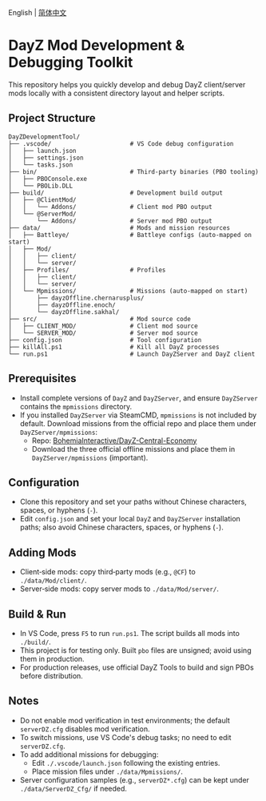 English | [简体中文](./README.md)

# DayZ Mod Development & Debugging Toolkit

This repository helps you quickly develop and debug DayZ client/server mods locally with a consistent directory layout and helper scripts.

## Project Structure
```text
DayZDevelopmentTool/
├── .vscode/                      # VS Code debug configuration
│   ├── launch.json
│   ├── settings.json
│   └── tasks.json
├── bin/                          # Third‑party binaries (PBO tooling)
│   ├── PBOConsole.exe
│   └── PBOLib.DLL
├── build/                        # Development build output
│   ├── @ClientMod/
│   │   └── Addons/               # Client mod PBO output
│   └── @ServerMod/
│       └── Addons/               # Server mod PBO output
├── data/                         # Mods and mission resources
│   ├── Battleye/                 # Battleye configs (auto‑mapped on start)
│   ├── Mod/
│   │   ├── client/
│   │   └── server/
│   ├── Profiles/                 # Profiles
│   │   ├── client/
│   │   └── server/
│   └── Mpmissions/               # Missions (auto‑mapped on start)
│       ├── dayzOffline.chernarusplus/
│       ├── dayzOffline.enoch/
│       └── dayzOffline.sakhal/
├── src/                          # Mod source code
│   ├── CLIENT_MOD/               # Client mod source
│   └── SERVER_MOD/               # Server mod source
├── config.json                   # Tool configuration
├── killAll.ps1                   # Kill all DayZ processes
└── run.ps1                       # Launch DayZServer and DayZ client
```

## Prerequisites
- Install complete versions of `DayZ` and `DayZServer`, and ensure `DayZServer` contains the `mpmissions` directory.
- If you installed `DayZServer` via SteamCMD, `mpmissions` is not included by default. Download missions from the official repo and place them under `DayZServer/mpmissions`:
  - Repo: [BohemiaInteractive/DayZ-Central-Economy](https://github.com/BohemiaInteractive/DayZ-Central-Economy)
  - Download the three official offline missions and place them in `DayZServer/mpmissions` (important).

## Configuration
- Clone this repository and set your paths without Chinese characters, spaces, or hyphens (`-`).
- Edit `config.json` and set your local `DayZ` and `DayZServer` installation paths; also avoid Chinese characters, spaces, or hyphens (`-`).

## Adding Mods
- Client‑side mods: copy third‑party mods (e.g., `@CF`) to `./data/Mod/client/`.
- Server‑side mods: copy server mods to `./data/Mod/server/`.

## Build & Run
- In VS Code, press `F5` to run `run.ps1`. The script builds all mods into `./build/`.
- This project is for testing only. Built `pbo` files are unsigned; avoid using them in production.
- For production releases, use official DayZ Tools to build and sign PBOs before distribution.

## Notes
- Do not enable mod verification in test environments; the default `serverDZ.cfg` disables mod verification.
- To switch missions, use VS Code's debug tasks; no need to edit `serverDZ.cfg`.
- To add additional missions for debugging:
  - Edit `./.vscode/launch.json` following the existing entries.
  - Place mission files under `./data/Mpmissions/`.
- Server configuration samples (e.g., `serverDZ*.cfg`) can be kept under `./data/ServerDZ_Cfg/` if needed.